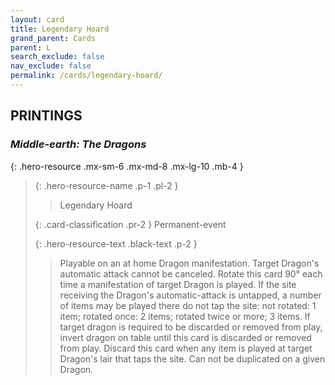 ```yaml
---
layout: card
title: Legendary Hoard
grand_parent: Cards
parent: L
search_exclude: false
nav_exclude: false
permalink: /cards/legendary-hoard/
---
```


## PRINTINGS


### _Middle-earth: The Dragons_

{: .hero-resource .mx-sm-6 .mx-md-8 .mx-lg-10 .mb-4 }
> {: .hero-resource-name .p-1 .pl-2 }
> > <div class="card-mp"></div>
> > <div class="card-name">Legendary Hoard</div>
>
> {: .card-classification .pr-2 }
> Permanent-event
>
> {: .hero-resource-text .black-text .p-2 }
> > Playable on an at home Dragon manifestation. Target Dragon's automatic attack cannot be canceled. Rotate this card 90° each time a manifestation of target Dragon is played. If the site receiving the Dragon's automatic-attack is untapped, a number of items may be played there do not tap the site: not rotated: 1 item; rotated once: 2 items; rotated twice or more; 3 items. If target dragon is required to be discarded or removed from play, invert dragon on table until this card is discarded or removed from play. Discard this card when any item is played at target Dragon's lair that taps the site. Can not be duplicated on a given Dragon. 
> 
